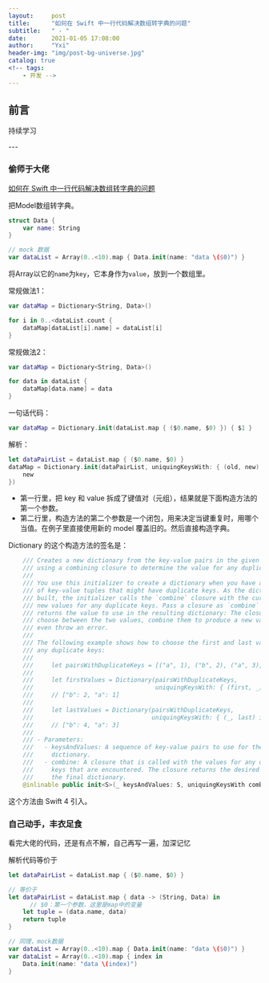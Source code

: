 ```yaml
---
layout:     post
title:      "如何在 Swift 中一行代码解决数组转字典的问题"
subtitle:   " - "
date:       2021-01-05 17:08:00
author:     "Yxi"
header-img: "img/post-bg-universe.jpg"
catalog: true
<!-- tags:
    - 开发 -->
---
```


## 前言
持续学习

<p id = "build"></p>
---

### 偷师于大佬
[如何在 Swift 中一行代码解决数组转字典的问题](https://blog.yuusann.com/posts/article/19004)

把Model数组转字典。

```Swift
struct Data {
    var name: String
}

// mock 数据
var dataList = Array(0..<10).map { Data.init(name: "data \($0)") }
```
将Array<Data>以它的`name`为`key`，它本身作为`value`，放到一个数组里。

常规做法1：
```Swift
var dataMap = Dictionary<String, Data>()

for i in 0..<dataList.count {
    dataMap[dataList[i].name] = dataList[i]
}
```

常规做法2：
```Swift
var dataMap = Dictionary<String, Data>()

for data in dataList {
    dataMap[data.name] = data
}
```

一句话代码：
```Swift
var dataMap = Dictionary.init(dataList.map { ($0.name, $0) }) { $1 }
```

解析：
```Swift
let dataPairList = dataList.map { ($0.name, $0) }
dataMap = Dictionary.init(dataPairList, uniquingKeysWith: { (old, new) in
    new
})
```
- 第一行里，把 key 和 value 拆成了键值对（元组），结果就是下面构造方法的第一个参数。
- 第二行里，构造方法的第二个参数是一个闭包，用来决定当键重复时，用哪个当值。在例子里直接使用新的 model 覆盖旧的。然后直接构造字典。

Dictionary 的这个构造方法的签名是：

```Swift
    /// Creates a new dictionary from the key-value pairs in the given sequence,
    /// using a combining closure to determine the value for any duplicate keys.
    ///
    /// You use this initializer to create a dictionary when you have a sequence
    /// of key-value tuples that might have duplicate keys. As the dictionary is
    /// built, the initializer calls the `combine` closure with the current and
    /// new values for any duplicate keys. Pass a closure as `combine` that
    /// returns the value to use in the resulting dictionary: The closure can
    /// choose between the two values, combine them to produce a new value, or
    /// even throw an error.
    ///
    /// The following example shows how to choose the first and last values for
    /// any duplicate keys:
    ///
    ///     let pairsWithDuplicateKeys = [("a", 1), ("b", 2), ("a", 3), ("b", 4)]
    ///
    ///     let firstValues = Dictionary(pairsWithDuplicateKeys,
    ///                                  uniquingKeysWith: { (first, _) in first })
    ///     // ["b": 2, "a": 1]
    ///
    ///     let lastValues = Dictionary(pairsWithDuplicateKeys,
    ///                                 uniquingKeysWith: { (_, last) in last })
    ///     // ["b": 4, "a": 3]
    ///
    /// - Parameters:
    ///   - keysAndValues: A sequence of key-value pairs to use for the new
    ///     dictionary.
    ///   - combine: A closure that is called with the values for any duplicate
    ///     keys that are encountered. The closure returns the desired value for
    ///     the final dictionary.
    @inlinable public init<S>(_ keysAndValues: S, uniquingKeysWith combine: (Value, Value) throws -> Value) rethrows where S : Sequence, S.Element == (Key, Value)
```

这个方法由 Swift 4 引入。


### 自己动手，丰衣足食
看完大佬的代码，还是有点不解，自己再写一遍，加深记忆

解析代码等价于
```Swift
let dataPairList = dataList.map { ($0.name, $0) }

// 等价于
let dataPairList = dataList.map { data -> (String, Data) in
      // $0：第一个参数，这里是map中的变量
    let tuple = (data.name, data)
    return tuple
}

// 同理，mock数据
var dataList = Array(0..<10).map { Data.init(name: "data \($0)") }
var dataList = Array(0..<10).map { index in
    Data.init(name: "data \(index)")
}
```